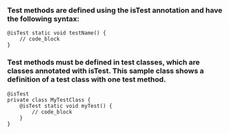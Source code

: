### Test methods are defined using the isTest annotation and have the following syntax:
```
@isTest static void testName() {
    // code_block
}
```
### Test methods must be defined in test classes, which are classes annotated with isTest. This sample class shows a definition of a test class with one test method.
```
@isTest
private class MyTestClass {
    @isTest static void myTest() {
        // code_block
    }
}
```
